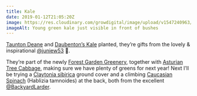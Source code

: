 ```yaml
---
title: Kale
date: 2019-01-12T21:05:20Z
image: https://res.cloudinary.com/growdigital/image/upload/v1547240963/kale-B88EC9E5.jpg
imageAlt: Young green kale just visible in front of bushes
---
```


[Taunton Deane](https://www.incrediblevegetables.co.uk/taunton-deane-kale/) and [Daubenton’s Kale](https://backyardlarder.co.uk/plants/daubenton-kale/) planted, they’re gifts from the lovely & inspirational [@juniew53](https://twitter.com/juniew53) 🙂.

They’re part of the newly [Forest Garden Greenery](https://www.forestgarden.wales/blog/eat-your-greens-forest-garden-greenery/), together with [Asturian Tree Cabbage](http://www.realseeds.co.uk/cabbage.html), making sure we have plenty of greens for next year! Next I’ll be trying a [Claytonia sibirica](http://temperate.theferns.info/viewtropical.php?id=Claytonia+sibirica) ground cover and a climbing [Caucasian Spinach](http://temperate.theferns.info/viewtropical.php?id=Hablitzia+tamnoides) (Hablizia tamnoides) at the back, both from the excellent [@BackyardLarder](https://twitter.com/BackyardLarder).
